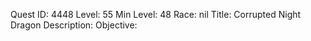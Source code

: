Quest ID: 4448
Level: 55
Min Level: 48
Race: nil
Title: Corrupted Night Dragon
Description: 
Objective: 
